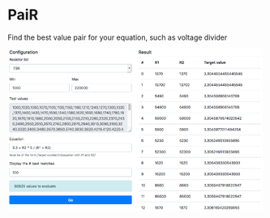 # PaiR
Find the best value pair for your equation, such as voltage divider

![Screenshot](https://github.com/smariel/PaiR/raw/master/screenshot.png)
